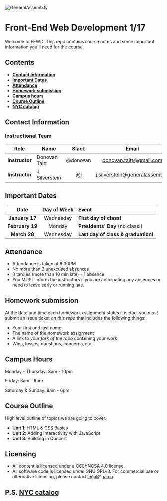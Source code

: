 ![GeneralAssemb.ly](https://github.com/generalassembly/ga-ruby-on-rails-for-devs/raw/master/images/ga.png "GeneralAssemb.ly")

# Front-End Web Development 1/17

Welcome to FEWD! This repo contains course notes and some important information you'll need for the course.

## Contents

- [**Contact Information**](#contact-information)
- [**Important Dates**](#important-dates)
- [**Attendance**](#attendance)
- [**Homework submission**](#homework-submission)
- [**Campus hours**](#campus-hours)
- [**Course Outline**](#course-outline)
- [**NYC catalog**](#ps)

## Contact Information

### Instructional Team

| Role                   | Name               | Slack       | Email         | GitHub |
|------------------------|--------------------|:-------------:|:-------------:|:------:|
| **Instructor** | Donovan Taitt | @donovan | donovan.taitt@gmail.com | [DTaitt](https://github.com/DTaitt) |
| **Instructor** | J Silverstein | @j | j.silverstein@generalassemb.ly | [jlr7245](https://github.com/jlr7245) |


## Important Dates

| Date | Day of Week | Event |
|:----:|:-----------:|:------|
| **January 17**  | Wednesday  | **First day of class!** |
| **February 19** | Monday | **Presidents' Day** (no class!) |
| **March 28**    | Wednesday | **Last day of class & graduation!** |


## Attendance

* Attendance is taken at 6:30PM
* No more than 3 unexcused absences
* 3 tardies (more than 10 min late) = 1 absence
* You MUST inform the instructors if you are anticipating any absences or need to leave early or running late.


## Homework submission
At the date and time each homework assignment states it is due, you _must_ submit an issue ticket _on this repo_ that includes the following things:

- Your first and last name
- The name of the homework assignment 
- A link to _your fork of the repo_ containing your work
- Wins, losses, questions, concerns, etc.

## Campus Hours

Monday - Thursday: 8am - 10pm

Friday: 8am - 6pm

Saturday & Sunday: 9am - 6pm

## Course Outline

High level outline of topics we are going to cover.

- **Unit 1**: HTML & CSS Basics
- **Unit 2**: Adding Interactivity with JavaScript
- **Unit 3**: Building in Concert

## Licensing

* All content is licensed under a CC­BY­NC­SA 4.0 license.
* All software code is licensed under GNU GPLv3. For commercial use or alternative licensing, please contact legal@ga.co.

## P.S. [NYC catalog](https://ga-core.s3.amazonaws.com/cms/files/files/000/004/589/original/GA_Catalog-NYC_v2.v3.pdf)

